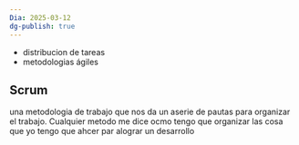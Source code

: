 ```yaml
---
Dia: 2025-03-12
dg-publish: true
---
```

- distribucion de tareas 
- metodologias ágiles



## Scrum 
una metodologia de trabajo que nos da un aserie de pautas para organizar el trabajo. Cualquier metodo me dice ocmo tengo que organizar las cosa que yo tengo que ahcer par alograr un desarrollo